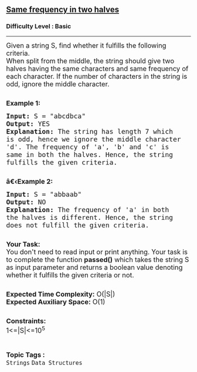 <h2><a href="https://www.geeksforgeeks.org/problems/riyas-test1450/1">Same frequency in two halves</a></h2><h3>Difficulty Level : Basic</h3><hr><div class="problems_problem_content__Xm_eO"><p><span style="font-size:18px">Given a string S, find whether it fulfills the following criteria.&nbsp;<br>
When split from the middle, the string should give two halves having the same characters and same frequency of each character.&nbsp;If the number of characters in the string is odd, ignore the middle character.</span></p>

<p><br>
<span style="font-size:18px"><strong>Example 1:</strong></span></p>

<pre><span style="font-size:18px"><strong>Input: </strong>S = "abcdbca"
<strong>Output:</strong> YES
<strong>Explanation: </strong>The string has length 7 which
is odd, hence we ignore the middle character
'd'. The frequency of 'a', 'b' and 'c' is 
same in both the halves. Hence, the string
fulfills the given criteria. </span></pre>

<p><br>
<span style="font-size:18px"><strong>â€‹Example 2:</strong></span></p>

<pre><span style="font-size:18px"><strong>Input: </strong>S = "abbaab"
<strong>Output:</strong> NO
<strong>Explanation:</strong> The frequency of 'a' in both
the halves is different. Hence, the string
does not fulfill the given criteria. </span></pre>

<p><br>
<span style="font-size:18px"><strong>Your Task:</strong><br>
You don't need to read input or print anything. Your task is to complete the function <strong>passed()</strong> which takes the string S as input parameter and returns a boolean value denoting whether it fulfills the given criteria or not.&nbsp;</span></p>

<p><br>
<span style="font-size:18px"><strong>Expected Time Complexity:</strong> O(|S|)<br>
<strong>Expected Auxiliary Space:</strong> O(1)</span></p>

<p><br>
<span style="font-size:18px"><strong>Constraints:</strong><br>
1&lt;=|S|&lt;=10<sup>5</sup></span></p>
</div><br><p><span style=font-size:18px><strong>Topic Tags : </strong><br><code>Strings</code>&nbsp;<code>Data Structures</code>&nbsp;
